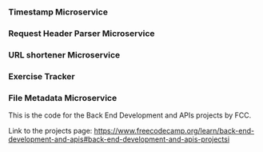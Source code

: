 ### Timestamp Microservice

### Request Header Parser Microservice

### URL shortener Microservice

### Exercise Tracker

### File Metadata Microservice

This is the code for the Back End Development and APIs projects by FCC.

Link to the projects page: https://www.freecodecamp.org/learn/back-end-development-and-apis#back-end-development-and-apis-projectsi
